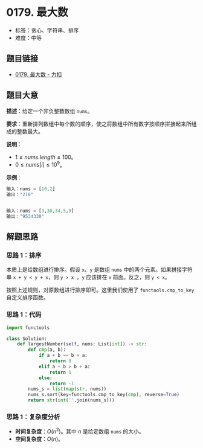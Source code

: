 # 0179. 最大数

- 标签：贪心、字符串、排序
- 难度：中等

## 题目链接

- [0179. 最大数 - 力扣](https://leetcode.cn/problems/largest-number/)

## 题目大意

**描述**：给定一个非负整数数组 `nums`。

**要求**：重新排列数组中每个数的顺序，使之将数组中所有数字按顺序拼接起来所组成的整数最大。

**说明**：

- $1 \le nums.length \le 100$。
- $0 \le nums[i] \le 10^9$。

**示例**：

```python
输入：nums = [10,2]
输出："210"


输入：nums = [3,30,34,5,9]
输出："9534330"
```

## 解题思路

### 思路 1：排序

本质上是给数组进行排序。假设 `x`、`y` 是数组 `nums` 中的两个元素。如果拼接字符串 `x + y < y + x`，则 `y > x `。`y` 应该排在 `x` 前面。反之，则 `y < x`。

按照上述规则，对原数组进行排序即可。这里我们使用了 `functools.cmp_to_key` 自定义排序函数。

### 思路 1：代码

```python
import functools

class Solution:
    def largestNumber(self, nums: List[int]) -> str:
        def cmp(a, b):
            if a + b == b + a:
                return 0
            elif a + b > b + a:
                return 1
            else:
                return -1
        nums_s = list(map(str, nums))
        nums_s.sort(key=functools.cmp_to_key(cmp), reverse=True)
        return str(int(''.join(nums_s)))
```

### 思路 1：复杂度分析

- **时间复杂度**：$O(n^2)$。其中 $n$ 是给定数组 `nums` 的大小。
- **空间复杂度**：$O(n)$。
